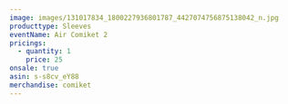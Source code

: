 ```yaml
---
image: images/131017834_1800227936801787_4427074756875138042_n.jpg
producttype: Sleeves
eventName: Air Comiket 2
pricings:
  - quantity: 1
    price: 25
onsale: true
asin: s-s8cv_eY88
merchandise: comiket
---
```

